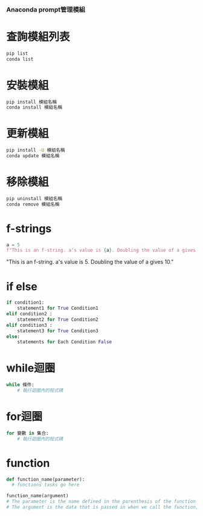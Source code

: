 ### Anaconda prompt管理模組
# 查詢模組列表
```bash
pip list
conda list
```
# 安裝模組
```bash
pip install 模組名稱
conda install 模組名稱
```
# 更新模組
```bash
pip install -U 模組名稱
conda update 模組名稱
```
# 移除模組
```bash
pip uninstall 模組名稱
conda remove 模組名稱
```


# f-strings
```python
a = 5
f"This is an f-string. a's value is {a}. Doubling the value of a gives {2*a}."
```
"This is an f-string. a's value is 5. Doubling the value of a gives 10."
# if else
```python
if condition1:
    statement1 for True Condition1
elif condition2 :
    statement2 for True Condition2
elif condition3 :
    statement3 for True Condition3
else:
    statements for Each Condition False
```
# while迴圈
```python
while 條件:
    # 執行迴圈內的程式碼
```
# for迴圈
```python
for 變數 in 集合:
    # 執行迴圈內的程式碼
```
# function
```python
def function_name(parameter):
  # functions tasks go here

function_name(argument)
# The parameter is the name defined in the parenthesis of the function and can be used in the function body.
# The argument is the data that is passed in when we call the function, which is then assigned to the parameter name.
```

